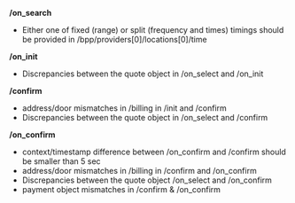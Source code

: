 **/on_search**
- Either one of fixed (range) or split (frequency and times) timings should be provided in /bpp/providers[0]/locations[0]/time

**/on_init**
- Discrepancies between the quote object in /on_select and /on_init

**/confirm**
- address/door mismatches in /billing in /init and /confirm
- Discrepancies between the quote object in /on_select and /confirm

**/on_confirm**
- context/timestamp difference between /on_confirm and /confirm should be smaller than 5 sec
- address/door mismatches in /billing in /confirm and /on_confirm
- Discrepancies between the quote object /on_select and /on_confirm
- payment object mismatches in /confirm & /on_confirm

